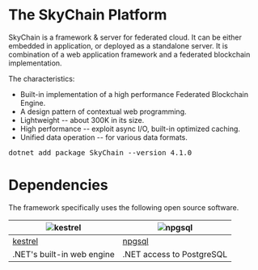 # The SkyChain Platform  

SkyChain is a framework & server for federated cloud. It can be either embedded in application, or deployed as a standalone server. 
It is combination of a web application framework and a federated blockchain implementation.

The characteristics:

* Built-in implementation of a high performance Federated Blockchain Engine. 
* A design pattern of contextual web programming.
* Lightweight -- about 300K in its size. 
* High performance -- exploit async I/O, built-in optimized caching. 
* Unified data operation -- for various data formats.

<pre>
dotnet add package SkyChain --version 4.1.0
</pre>

# Dependencies

The framework specifically uses the following open source software.

| ![kestrel](https://raw.githubusercontent.com/skyiah/SkyChain/master/Docs/netcore.png) | ![npgsql](https://raw.githubusercontent.com/skyiah/SkyChain/master/Docs/postgresql.png) |
| ---- | ----- |
| [kestrel](https://github.com/aspnet/AspNetCore) | [npgsql](http://www.npgsql.org) |
| .NET's built-in web engine | .NET access to PostgreSQL |
